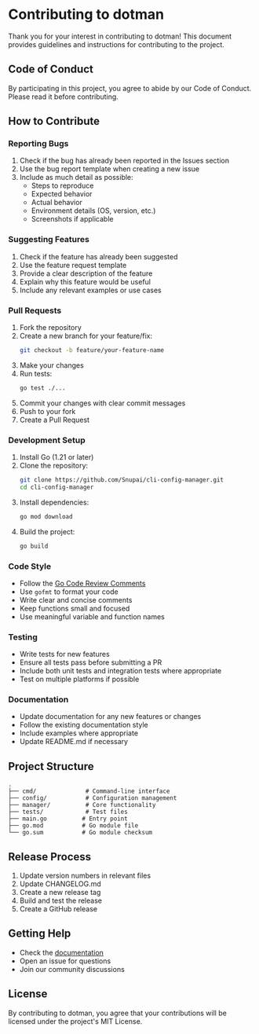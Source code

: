 # Contributing to dotman

Thank you for your interest in contributing to dotman! This document provides guidelines and instructions for contributing to the project.

## Code of Conduct

By participating in this project, you agree to abide by our Code of Conduct. Please read it before contributing.

## How to Contribute

### Reporting Bugs

1. Check if the bug has already been reported in the Issues section
2. Use the bug report template when creating a new issue
3. Include as much detail as possible:
   - Steps to reproduce
   - Expected behavior
   - Actual behavior
   - Environment details (OS, version, etc.)
   - Screenshots if applicable

### Suggesting Features

1. Check if the feature has already been suggested
2. Use the feature request template
3. Provide a clear description of the feature
4. Explain why this feature would be useful
5. Include any relevant examples or use cases

### Pull Requests

1. Fork the repository
2. Create a new branch for your feature/fix:
   ```bash
   git checkout -b feature/your-feature-name
   ```
3. Make your changes
4. Run tests:
   ```bash
   go test ./...
   ```
5. Commit your changes with clear commit messages
6. Push to your fork
7. Create a Pull Request

### Development Setup

1. Install Go (1.21 or later)
2. Clone the repository:
   ```bash
   git clone https://github.com/Snupai/cli-config-manager.git
   cd cli-config-manager
   ```
3. Install dependencies:
   ```bash
   go mod download
   ```
4. Build the project:
   ```bash
   go build
   ```

### Code Style

- Follow the [Go Code Review Comments](https://github.com/golang/go/wiki/CodeReviewComments)
- Use `gofmt` to format your code
- Write clear and concise comments
- Keep functions small and focused
- Use meaningful variable and function names

### Testing

- Write tests for new features
- Ensure all tests pass before submitting a PR
- Include both unit tests and integration tests where appropriate
- Test on multiple platforms if possible

### Documentation

- Update documentation for any new features or changes
- Follow the existing documentation style
- Include examples where appropriate
- Update README.md if necessary

## Project Structure

```
.
├── cmd/              # Command-line interface
├── config/           # Configuration management
├── manager/          # Core functionality
├── tests/            # Test files
├── main.go          # Entry point
├── go.mod           # Go module file
└── go.sum           # Go module checksum
```

## Release Process

1. Update version numbers in relevant files
2. Update CHANGELOG.md
3. Create a new release tag
4. Build and test the release
5. Create a GitHub release

## Getting Help

- Check the [documentation](https://github.com/Snupai/cli-config-manager/wiki)
- Open an issue for questions
- Join our community discussions

## License

By contributing to dotman, you agree that your contributions will be licensed under the project's MIT License. 